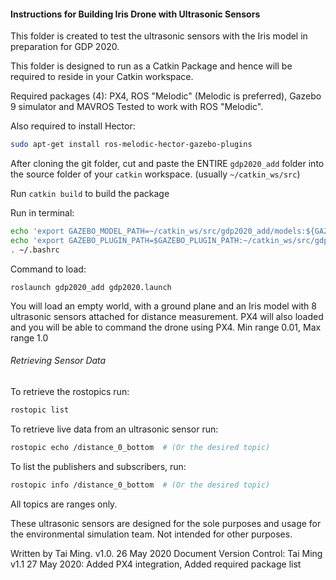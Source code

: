 #### Instructions for Building Iris Drone with Ultrasonic Sensors



This folder is created to test the ultrasonic sensors with the Iris model in preparation for GDP 2020.

This folder is designed to run as a Catkin Package and hence will be required to reside in your Catkin workspace.

Required packages (4): PX4, ROS "Melodic" (Melodic is preferred), Gazebo 9 simulator and MAVROS
Tested to work with ROS "Melodic".

Also required to install Hector:

```bash
sudo apt-get install ros-melodic-hector-gazebo-plugins
```



After cloning the git folder, cut and paste the ENTIRE `gdp2020_add` folder into the source folder of your `catkin` workspace.
(usually `~/catkin_ws/src`)

Run `catkin build` to build the package

Run in terminal:

```bash
echo 'export GAZEBO_MODEL_PATH=~/catkin_ws/src/gdp2020_add/models:${GAZEBO_MODEL_PATH}' >> ~/.bashrc
echo 'export GAZEBO_PLUGIN_PATH=$GAZEBO_PLUGIN_PATH:~/catkin_ws/src/gdp2020_add/gdp2020_cpp/build' >> ~/.bashrc
. ~/.bashrc
```

Command to load: 

```
roslaunch gdp2020_add gdp2020.launch
```

You will load an empty world, with a ground plane and an Iris model with 8 ultrasonic sensors attached for distance measurement. PX4 will also loaded and you will be able to command the drone using PX4.
Min range 0.01, Max range 1.0

###### Retrieving Sensor Data

To retrieve the rostopics run:

```bash
rostopic list
```

To retrieve live data from an ultrasonic sensor run:

```bash
rostopic echo /distance_0_bottom  # (Or the desired topic)
```

To list the publishers and subscribers, run:

```bash
rostopic info /distance_0_bottom  # (Or the desired topic)
```



All topics are ranges only.

These ultrasonic sensors are designed for the sole purposes and usage for the environmental simulation team.
Not intended for other purposes.

Written by Tai Ming. v1.0. 26 May 2020
Document Version Control:
Tai Ming v1.1 27 May 2020: Added PX4 integration, Added required package list
